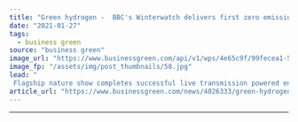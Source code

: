 ```yaml
---
title: "Green hydrogen -  BBC's Winterwatch delivers first zero emission broadcast"
date: "2021-01-27"
tags: 
  - business green
source: "business green"
image_url: "https://www.businessgreen.com/api/v1/wps/4e65c9f/99fecea1-57d4-4e3b-af90-05b25e0a556e/3/21855250-high-res-winterwatch-2021-185x114.jpg"
image_fp: "/assets/img/post_thumbnails/58.jpg"
lead: "
 Flagship nature show completes successful live transmission powered entirely by green hydrogen fuel and energy saving batteries ..."
article_url: "https://www.businessgreen.com/news/4026333/green-hydrogen-bbc-winterwatch-delivers-zero-emission-broadcast"
---
```


---
